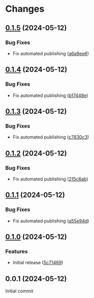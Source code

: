 # Changes

## [0.1.5](https://github.com/prantlf/ovai/compare/v0.1.4...v0.1.5) (2024-05-12)

### Bug Fixes

* Fix automated publishing ([a6a9ee8](https://github.com/prantlf/ovai/commit/a6a9ee89b67f01260d8081406bfd46ac3344cf22))

## [0.1.4](https://github.com/prantlf/ovai/compare/v0.1.3...v0.1.4) (2024-05-12)

### Bug Fixes

* Fix automated publishing ([b17448e](https://github.com/prantlf/ovai/commit/b17448e604fe3288c8ac5ecea9c16dd254128851))

## [0.1.3](https://github.com/prantlf/ovai/compare/v0.1.2...v0.1.3) (2024-05-12)

### Bug Fixes

* Fix automated publishing ([c7830c3](https://github.com/prantlf/ovai/commit/c7830c3543eb793631bb54d7d12b8cde5fd6f37a))

## [0.1.2](https://github.com/prantlf/ovai/compare/v0.1.1...v0.1.2) (2024-05-12)

### Bug Fixes

* Fix automated publishing ([215c6ab](https://github.com/prantlf/ovai/commit/215c6aba15df20ccd0d5b5125a4724f4b0b4bb0d))

## [0.1.1](https://github.com/prantlf/ovai/compare/v0.1.0...v0.1.1) (2024-05-12)

### Bug Fixes

* Fix automated publishing ([a55e94d](https://github.com/prantlf/ovai/commit/a55e94dd37180f31086ea09d5e6f387a9eba46b0))

## [0.1.0](https://github.com/prantlf/ovai/compare/v0.0.1...v0.1.0) (2024-05-12)

### Features

* Initial release ([5c71469](https://github.com/prantlf/ovai/commit/5c71469f40862c3c3c25132e51ef3e93cdd041c2))

## 0.0.1 (2024-05-12)

Initial commit
